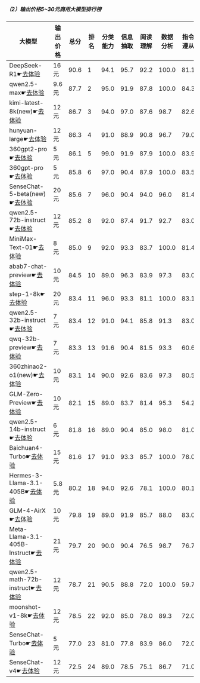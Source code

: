 
##### （2）输出价格5~30元商用大模型排行榜

|大模型|输出价格|总分|排名|分类能力|信息抽取|阅读理解|数据分析|指令遵从|算术运算|初中数学|符号推理|代词理解|诗词匹配|公务员考试|律师资格考试|高考|常识推理|文本蕴含|成语理解|情感分析|演绎推理|C3中文阅读理解|
|-----|------|----|---|------|-------|------|-------|------|-------|------|-------|-------|------|---------|----------|---|------|-------|------|-------|-------|-----------|
|DeepSeek-R1☛[去体验](https://easyllm.site/static/modelcompare.html?type=open-source)|16元|90.6|1|94.1|95.7|92.2|                    100.0|81.1|96.6|94.2|93.2|                    94.6|89.8|88.6|71.7|                    93.5|79.8|77.1|94.0|94.1|                    92.7|98.9|
|qwen2.5-max☛[去体验](https://easyllm.site/static/modelcompare.html?type=proprietary)|9.6元|87.7|2|95.0|91.9|87.8|                    100.0|84.3|97.5|93.1|90.8|                    90.0|86.5|73.3|57.6|                    84.8|82.8|67.9|91.5|97.2|                    96.7|96.7|
|kimi-latest-8k(new)☛[去体验](https://easyllm.site/static/modelcompare.html?type=proprietary)|12元|86.7|3|94.0|97.0|87.6|                    98.7|82.6|98.0|95.5|92.0|                    90.0|80.0|64.0|57.0|                    84.7|62.0|80.0|96.0|92.0|                    96.0|100.0|
|hunyuan-large☛[去体验](https://easyllm.site/static/modelcompare.html?type=proprietary)|12元|86.3|4|91.0|88.9|90.8|                    96.7|79.0|93.0|93.9|88.9|                    92.7|81.6|75.7|79.3|                    86.1|83.8|77.0|84.8|95.0|                    65.0|95.8|
|360gpt2-pro☛[去体验](https://easyllm.site/static/modelcompare.html?type=proprietary)|5元|86.1|5|99.0|91.9|87.9|                    100.0|83.9|96.0|92.2|89.2|                    89.8|87.0|72.7|49.6|                    77.9|76.8|61.1|90.5|97.4|                    95.9|96.7|
|360gpt-pro☛[去体验](https://easyllm.site/static/modelcompare.html?type=proprietary)|5元|85.8|6|97.0|90.4|87.9|                    100.0|83.5|96.0|92.2|88.4|                    89.2|87.0|73.3|49.8|                    77.9|76.8|61.5|89.3|97.4|                    96.7|96.2|
|SenseChat-5-beta(new)☛[去体验](https://easyllm.site/static/modelcompare.html?type=proprietary)|20元|85.6|7|96.0|90.4|94.0|                    96.0|81.4|100.0|90.3|96.0|                    92.0|80.0|64.0|43.0|                    79.8|74.0|70.0|92.0|94.0|                    94.0|100.0|
|qwen2.5-72b-instruct☛[去体验](https://easyllm.site/static/modelcompare.html?type=open-source)|12元|85.2|8|92.0|87.4|91.7|                    92.7|83.0|95.5|91.1|85.8|                    91.3|86.6|71.7|49.1|                    82.5|75.8|62.7|89.0|96.0|                    95.1|100.0|
|MiniMax-Text-01☛[去体验](https://easyllm.site/static/modelcompare.html?type=proprietary)|8元|85.0|9|92.0|93.3|83.7|                    100.0|81.4|96.7|87.8|85.5|                    90.5|85.0|69.6|51.6|                    82.4|75.8|66.3|89.8|96.7|                    91.1|96.7|
|abab7-chat-preview☛[去体验](https://easyllm.site/static/modelcompare.html?type=proprietary)|10元|84.5|10|89.0|96.3|83.9|                    97.3|83.0|94.2|86.1|82.4|                    92.3|87.8|74.0|48.4|                    75.5|73.7|68.3|90.0|97.4|                    90.2|96.5|
|step-1-8k☛[去体验](https://easyllm.site/static/modelcompare.html?type=proprietary)|20元|83.4|11|96.0|93.3|81.1|                    100.0|83.1|94.2|84.5|88.1|                    90.9|83.0|69.1|45.4|                    70.3|70.7|61.5|87.8|97.9|                    91.9|96.3|
|qwen2.5-32b-instruct☛[去体验](https://easyllm.site/static/modelcompare.html?type=open-source)|7元|83.4|12|91.0|94.1|85.8|                    91.3|83.0|94.0|90.3|66.6|                    94.1|88.2|70.0|51.9|                    81.2|72.7|62.3|86.3|95.0|                    90.2|96.2|
|qwq-32b-preview☛[去体验](https://easyllm.site/static/modelcompare.html?type=open-source)|7元|83.3|13|91.6|90.4|81.5|                    93.3|60.6|97.5|95.6|71.6|                    89.5|84.0|78.0|50.8|                    80.6|73.7|72.6|84.1|97.4|                    92.7|96.3|
|360zhinao2-o1(new)☛[去体验](https://easyllm.site/static/modelcompare.html?type=proprietary)|10元|83.1|14|90.0|92.6|83.6|                    97.3|80.5|88.5|86.4|92.5|                    87.5|81.5|74.0|44.0|                    79.8|74.7|54.5|83.5|98.0|                    94.3|95.5|
|GLM-Zero-Preview☛[去体验](https://easyllm.site/static/modelcompare.html?type=proprietary)|10元|82.1|15|89.0|83.7|81.4|                    95.3|54.2|64.0|97.2|84.1|                    93.0|82.5|75.6|49.1|                    81.2|81.8|73.0|84.3|96.7|                    96.7|96.6|
|qwen2.5-14b-instruct☛[去体验](https://easyllm.site/static/modelcompare.html?type=open-source)|6元|81.8|16|89.0|90.4|85.0|                    98.0|81.0|91.5|93.7|54.4|                    92.7|87.5|67.0|42.6|                    79.3|76.8|64.7|87.6|96.0|                    81.3|95.2|
|Baichuan4-Turbo☛[去体验](https://easyllm.site/static/modelcompare.html?type=proprietary)|15元|81.6|17|91.0|93.3|85.7|                    100.0|78.0|93.2|92.0|81.9|                    88.5|87.2|66.2|43.2|                    74.7|69.7|50.4|88.8|95.3|                    74.8|95.9|
|Hermes-3-Llama-3.1-405B☛[去体验](https://easyllm.site/static/modelcompare.html?type=open-source)|5.8元|80.2|18|94.0|92.6|78.1|                    100.0|80.1|90.2|80.1|90.7|                    86.1|83.0|64.7|29.4|                    62.4|64.6|63.9|84.8|96.2|                    87.8|95.0|
|GLM-4-AirX☛[去体验](https://easyllm.site/static/modelcompare.html?type=proprietary)|10元|79.8|19|89.0|91.9|85.7|                    88.0|83.0|74.2|84.0|57.7|                    88.9|83.7|72.2|45.9|                    78.5|74.7|65.5|88.1|98.1|                    72.4|95.0|
|Meta-Llama-3.1-405B-Instruct☛[去体验](https://easyllm.site/static/modelcompare.html?type=open-source)|21元|79.7|20|90.0|90.4|76.5|                    98.7|76.7|95.0|64.2|91.0|                    88.9|79.7|64.2|37.4|                    60.4|75.8|57.9|87.6|97.2|                    85.4|97.6|
|qwen2.5-math-72b-instruct☛[去体验](https://easyllm.site/static/modelcompare.html?type=open-source)|12元|78.7|21|90.5|88.8|72.0|                    100.0|59.7|97.7|96.4|59.0|                    87.5|76.0|68.0|31.0|                    71.7|70.7|60.7|77.4|95.7|                    98.4|95.0|
|moonshot-v1-8k☛[去体验](https://easyllm.site/static/modelcompare.html?type=proprietary)|12元|78.5|22|92.0|85.0|78.0|                    89.3|72.0|79.3|85.1|66.7|                    86.4|82.9|62.5|34.2|                    75.2|73.7|60.3|88.0|95.0|                    91.1|95.5|
|SenseChat-Turbo☛[去体验](https://easyllm.site/static/modelcompare.html?type=proprietary)|5元|77.0|23|81.0|77.8|83.9|                    86.0|72.0|78.5|81.9|74.1|                    89.9|82.9|63.9|41.5|                    72.4|69.7|60.3|91.5|97.4|                    64.2|94.4|
|SenseChat-v4☛[去体验](https://easyllm.site/static/modelcompare.html?type=proprietary)|12元|72.5|24|89.0|78.5|75.1|                    86.7|71.0|72.2|39.0|70.7|                    84.7|76.8|53.3|25.2|                    55.5|70.7|66.7|83.6|96.4|                    87.8|94.8|


